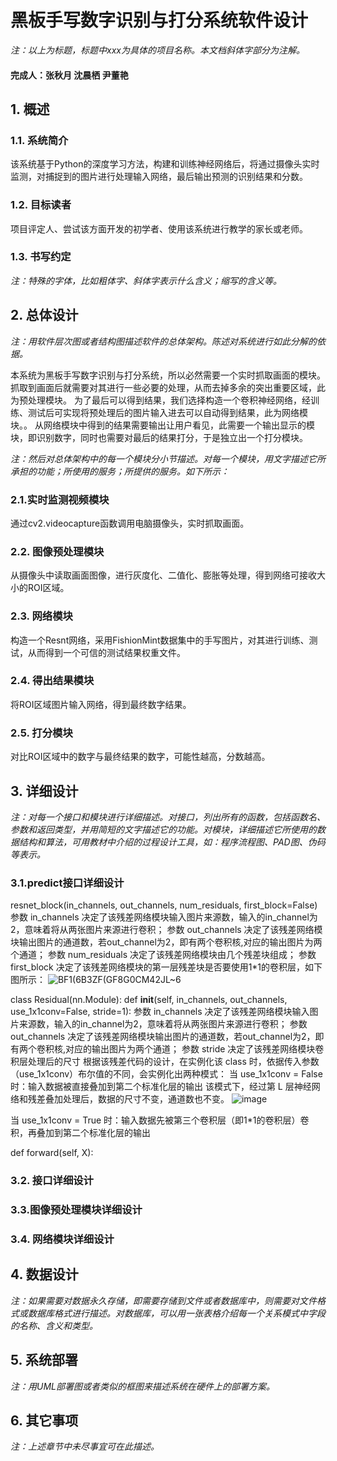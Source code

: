 # 黑板手写数字识别与打分系统软件设计

*注：以上为标题，标题中xxx为具体的项目名称。本文档斜体字部分为注解。*

#### 完成人：张秋月 沈晨栖 尹董艳

## 1. 概述

### 1.1. 系统简介
该系统基于Python的深度学习方法，构建和训练神经网络后，将通过摄像头实时监测，对捕捉到的图片进行处理输入网络，最后输出预测的识别结果和分数。

### 1.2. 目标读者

项目评定人、尝试该方面开发的初学者、使用该系统进行教学的家长或老师。

### 1.3. 书写约定

*注：特殊的字体，比如粗体字、斜体字表示什么含义；缩写的含义等。*

## 2. 总体设计

*注：用软件层次图或者结构图描述软件的总体架构。陈述对系统进行如此分解的依据。*

本系统为黑板手写数字识别与打分系统，所以必然需要一个实时抓取画面的模块。
抓取到画面后就需要对其进行一些必要的处理，从而去掉多余的突出重要区域，此为预处理模块。
为了最后可以得到结果，我们选择构造一个卷积神经网络，经训练、测试后可实现将预处理后的图片输入进去可以自动得到结果，此为网络模块。。
从网络模块中得到的结果需要输出让用户看见，此需要一个输出显示的模块，即识别数字，同时也需要对最后的结果打分，于是独立出一个打分模块。

*注：然后对总体架构中的每一个模块分小节描述。对每一个模块，用文字描述它所承担的功能；所使用的服务；所提供的服务。如下所示：*

### 2.1.实时监测视频模块
通过cv2.videocapture函数调用电脑摄像头，实时抓取画面。

### 2.2. 图像预处理模块
从摄像头中读取画面图像，进行灰度化、二值化、膨胀等处理，得到网络可接收大小的ROI区域。

### 2.3. 网络模块
构造一个Resnt网络，采用FishionMint数据集中的手写图片，对其进行训练、测试，从而得到一个可信的测试结果权重文件。

### 2.4. 得出结果模块
将ROI区域图片输入网络，得到最终数字结果。

### 2.5. 打分模块
对比ROI区域中的数字与最终结果的数字，可能性越高，分数越高。

## 3. 详细设计

*注：对每一个接口和模块进行详细描述。对接口，列出所有的函数，包括函数名、参数和返回类型，并用简短的文字描述它的功能。对模块，详细描述它所使用的数据结构和算法，可用教材中介绍的过程设计工具，如：程序流程图、PAD图、伪码等表示。*

### 3.1.predict接口详细设计
resnet_block(in_channels, out_channels, num_residuals, first_block=False)
参数 in_channels 决定了该残差网络模块输入图片来源数，输入的in_channel为2，意味着将从两张图片来源进行卷积；
参数 out_channels 决定了该残差网络模块输出图片的通道数，若out_channel为2，即有两个卷积核,对应的输出图片为两个通道；
参数 num_residuals 决定了该残差网络模块由几个残差块组成；
参数 first_block 决定了该残差网络模块的第一层残差块是否要使用1*1的卷积层，如下图所示：
![BF1(6B3ZF(GF8G0CM42JL~6](https://user-images.githubusercontent.com/106146337/172203625-fe68dac4-98a5-4ac4-b472-63cb8db254cd.jpg)

class Residual(nn.Module):
def __init__(self, in_channels, out_channels, use_1x1conv=False, stride=1):
参数 in_channels 决定了该残差网络模块输入图片来源数，输入的in_channel为2，意味着将从两张图片来源进行卷积；
参数 out_channels 决定了该残差网络模块输出图片的通道数，若out_channel为2，即有两个卷积核,对应的输出图片为两个通道；
参数 stride 决定了该残差网络模块卷积层处理后的尺寸
根据该残差代码的设计，在实例化该 class 时，依据传入参数（use_1x1conv）布尔值的不同，会实例化出两种模式：
当 use_1x1conv = False 时：输入数据被直接叠加到第二个标准化层的输出
该模式下，经过第 L 层神经网络和残差叠加处理后，数据的尺寸不变，通道数也不变。
![image](https://user-images.githubusercontent.com/106146337/172204974-68464cb2-ec76-4efb-9345-aacbbd09ae99.png)

当 use_1x1conv = True 时：输入数据先被第三个卷积层（即1*1的卷积层）卷积，再叠加到第二个标准化层的输出

def forward(self, X):
### 3.2. 接口详细设计

### 3.3.图像预处理模块详细设计

### 3.4. 网络模块详细设计

## 4. 数据设计

*注：如果需要对数据永久存储，即需要存储到文件或者数据库中，则需要对文件格式或数据库格式进行描述。对数据库，可以用一张表格介绍每一个关系模式中字段的名称、含义和类型。*

## 5. 系统部署

*注：用UML部署图或者类似的框图来描述系统在硬件上的部署方案。*

## 6. 其它事项

*注：上述章节中未尽事宜可在此描述。*



